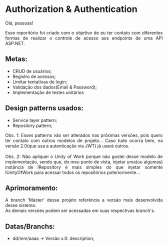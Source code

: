 # Authorization & Authentication

<div align="justify"> 
  Olá, pessoas!

  Esse reporitório foi criado com o objetivo de eu ter contato com diferentes formas de realizar o controle de acesso aos endpoints de uma API ASP.NET. 
</div> 

## Metas:
- CRUD de usuários;
- Registro de acessos;
- Limitar tentativas de login;
- Validação dos dados(Email & Password);
- Implementação de <a hrf="https://pt.wikipedia.org/wiki/Teste_de_unidade">testes unitários</a>

## Design patterns usados:
- <a hrf="https://en.wikipedia.org/wiki/Service_layer_pattern">Service layer pattern;</a>
- <a hrf="https://deviq.com/design-patterns/repository-pattern">Repository pattern;</a>

<div align="justify"> 
  Obs. 1: Esses patterns vão ser alterados nas próximas versões, pois quero ter contato com outros modelos de projeto... Caso tudo ocorra bem, na versão 2.0(que usa a autenticação via JWT) já usará outros.</br></br>
  Obs. 2: Não apliquei o <a hrf="https://www.macoratti.net/16/01/net_uow1.htm"> Unity of Work </a> porque não gostei desse modelo de implementação, sendo que, do meu ponto  de vista, injetar uma(ou algumas) instância de IRepository é mais simples do que injetar somente IUnityOfWork para acessar todos os repositórios poteriormente...
</div> 

## Aprimoramento:
<div align="justify"> 
A branch 'Master' desse projeto referência a versão mais desenvolvida desse sistema. </br>
As demais versões podem ser acessadas em suas respectivas branch's.
</div> 

## Datas/Branchs:
- dd/mm/aaaa -> Versão x.0: description;
